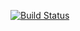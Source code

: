 [![Build Status](https://travis-ci.org/danielmartincraig/TreeStyleNotes.svg?branch=master)](https://travis-ci.org/danielmartincraig/TreeStyleNotes)
